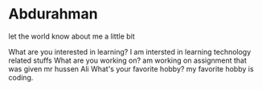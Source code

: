 # Abdurahman
let the world know about me a little bit


What are you interested in learning?
I am intersted in learning technology related stuffs
What are you working on?
am working on assignment that was given mr hussen Ali
What's your favorite hobby?
my favorite hobby is coding.
